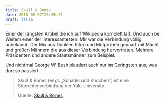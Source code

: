 ```yaml
---
title: Skull & Bones
date: 2016-05-07T20:39:17
draft: false
---
```


Einer der längsten Artikel die ich auf Wikipedia komplett laß. Und auch bei
Weitem einer der Interessantesten. Mir war die Verbindung völlig unbekannt.
Der Mix aus Dunklen Riten und Mutproben gepaart mit Macht und großen
Männern die aus dieser Verbindung hervortraten. Mehrere Präsidenten und
andere Staatsmänner zum Beispiel.

Und nichtmal George W. Bush plaudert auch nur im Geringsten aus, was dort
so passiert.


> Skull & Bones (engl. „Schädel und Knochen“) ist eine Studentenverbindung
> der Yale University.
>
> Quelle: [Skull & Bones](https://de.wikipedia.org/wiki/Skull_%26_Bones)

